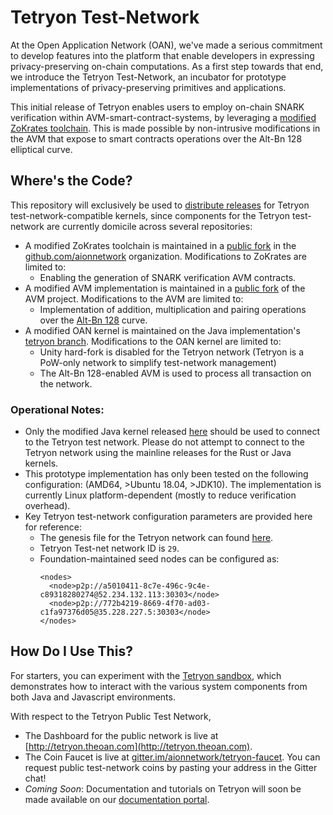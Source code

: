 # Tetryon Test-Network

At the Open Application Network (OAN), we've made a serious commitment to develop features into the platform that enable developers in expressing privacy-preserving on-chain computations. As a first step towards that end, we introduce the Tetryon Test-Network, an incubator for prototype implementations of privacy-preserving primitives and applications.  

This initial release of Tetryon enables users to employ on-chain SNARK verification within AVM-smart-contract-systems, by leveraging a [modified ZoKrates toolchain](https://github.com/aionnetwork/zokrates-avm). This is made possible by non-intrusive modifications in the AVM that expose to smart contracts operations over the Alt-Bn 128 elliptical curve. 

## Where's the Code?

This repository will exclusively be used to [distribute releases](https://github.com/aionnetwork/tetryon/releases) for Tetryon test-network-compatible kernels, since components for the Tetryon test-network are currently domicile across several repositories: 

* A modified ZoKrates toolchain is maintained in a [public fork](https://github.com/aionnetwork/zokrates-avm) in the [github.com/aionnetwork](https://github.com/aionnetwork) organization. Modifications to ZoKrates are limited to:
    * Enabling the generation of SNARK verification AVM contracts.
* A modified AVM implementation is maintained in a [public fork](https://github.com/ali-sharif/avm/tree/tetryon) of the AVM project. Modifications to the AVM are limited to: 
    * Implementation of addition, multiplication and pairing operations over the [Alt-Bn 128](https://github.com/aionnetwork/bn128-jni) curve. 
* A modified OAN kernel is maintained on the Java implementation's [tetryon branch](https://github.com/aionnetwork/aion/tree/tetryon). Modifications to the OAN kernel are limited to:
    * Unity hard-fork is disabled for the Tetryon network (Tetryon is a PoW-only network to simplify test-network management)
    * The Alt-Bn 128-enabled AVM is used to process all transaction on the network.
    
 ### Operational Notes: 
 * Only the modified Java kernel released [here](https://github.com/aionnetwork/tetryon/releases) should be used to connect to the Tetryon test network. Please do not attempt to connect to the Tetryon network using the mainline releases for the Rust or Java kernels. 
 * This prototype implementation has only been tested on the following configuration: (AMD64, >Ubuntu 18.04, >JDK10). The implementation is currently Linux platform-dependent (mostly to reduce verification overhead). 
 * Key Tetryon test-network configuration parameters are provided here for reference: 
    * The genesis file for the Tetryon network can found [here](https://github.com/aionnetwork/aion/blob/tetryon/config/tetryon/genesis.json).
    * Tetryon Test-net network ID is `29`.
    * Foundation-maintained seed nodes can be configured as: 
      ```
      <nodes>
        <node>p2p://a5010411-8c7e-496c-9c4e-c89318280274@52.234.132.113:30303</node>
        <node>p2p://772b4219-8669-4f70-ad03-c1fa97376d05@35.228.227.5:30303</node>
      </nodes>
      ```

 ## How Do I Use This?  
 
For starters, you can experiment with the [Tetryon sandbox](https://github.com/aionnetwork/tetryon-bench), which demonstrates how to interact with the various system components from both Java and Javascript environments.
 
With respect to the Tetryon Public Test Network, 
 * The Dashboard for the public network is live at [http://tetryon.theoan.com](http://tetryon.theoan.com). 
 * The Coin Faucet is live at [gitter.im/aionnetwork/tetryon-faucet](https://gitter.im/aionnetwork/tetryon-faucet). You can request public test-network coins by pasting your address in the Gitter chat! 
 * *Coming Soon*: Documentation and tutorials on Tetryon will soon be made available on our [documentation portal](https://developer.theoan.com/docs/custom-kits).

 
